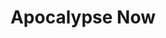 ---
layout: post
title: Apocalypse Now
director: Francis Ford Coppola
year: 1979
cover: https://images.mubicdn.net/images/film/1537/cache-29806-1598979339/image-w1280.jpg
imdb_id: tt0078788
cannes: true
---